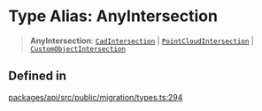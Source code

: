 # Type Alias: AnyIntersection

> **AnyIntersection**: [`CadIntersection`](CadIntersection.md) \| [`PointCloudIntersection`](PointCloudIntersection.md) \| [`CustomObjectIntersection`](CustomObjectIntersection.md)

## Defined in

[packages/api/src/public/migration/types.ts:294](https://github.com/cognitedata/reveal/blob/2acd9d17229d2bc8e309653b4d6a39ad941e44f1/viewer/packages/api/src/public/migration/types.ts#L294)
